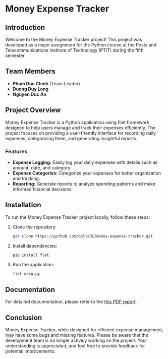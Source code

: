 # Money Expense Tracker

## Introduction

Welcome to the Money Expense Tracker project! This project was developed as a major assignment for the Python course at the Posts and Telecommunications Institute of Technology (PTIT) during the fifth semester.

## Team Members

- **Pham Duc Chinh** (Team Leader)
- **Duong Duy Long**
- **Nguyen Duc An**

## Project Overview

Money Expense Tracker is a Python application using Flet framework designed to help users manage and track their expenses efficiently. The project focuses on providing a user-friendly interface for recording daily expenses, categorizing them, and generating insightful reports.

### Features

- **Expense Logging:** Easily log your daily expenses with details such as amount, date, and category.
- **Expense Categories:** Categorize your expenses for better organization and tracking.
- **Reporting:** Generate reports to analyze spending patterns and make informed financial decisions.

## Installation

To run the Money Expense Tracker project locally, follow these steps:

1. Clone the repository:
   ```bash
   git clone https://github.com/deltaDC/money-expense-tracker.git
   ```
   
2. Install dependencies:
   ```bash
   pip install flet
   ```

3. Run the application:
   ```bash
   flet main.py
   ```

## Documentation

For detailed documentation, please refer to the [this PDF report](https://drive.google.com/file/d/1BAdVQX0tuNx0kFezgmIACgrF3ujIv7tp/view?usp=sharing).

## Conclusion

Money Expense Tracker, while designed for efficient expense management, may have some bugs and missing features. Please be aware that the development team is no longer actively working on the project. Your understanding is appreciated, and feel free to provide feedback for potential improvements.
